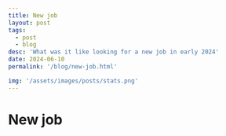 ```yaml
---
title: New job
layout: post
tags: 
  - post
  - blog
desc: 'What was it like looking for a new job in early 2024'
date: 2024-06-10
permalink: '/blog/new-job.html'

img: '/assets/images/posts/stats.png'
---
```


# New job

